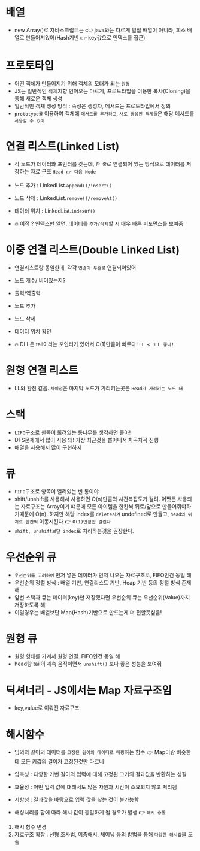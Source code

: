 # 배열

- new Array()로 자바스크립트는 c나 java와는 다르게 밀집 배열이 아니라, 희소 배열로 만들어져있어(Hash기반 👉 key값으로 인덱스를 접근)

# 프로토타입

- 어떤 객체가 만들어지기 위해 객체의 모태가 되는 `원형`
- JS는 일반적인 객체지향 언어오는 다르게, 프로토타입을 이용한 복사(Cloning)을 통해 새로운 객체 생성
- 일반적인 객체 생성 방식 : 속성은 생성자, 메서드는 프로토타입에서 정의
- `prototype를` 이용하여 객체에 `메서드를 추가하고`, `새로 생성된 객체들`은 해당 메서드를 `사용할 수 있어`

# 연결 리스트(Linked List)

- 각 노드가 데이터와 포인터를 갖는데, `한 줄`로 연결되어 있는 방식으로 데이터를 저장하는 자료 구조 `Head 👉 다음 Node`
- 노드 추가 : LinkedList.`append()/insert()`
- 노드 삭제 : LinkedList.`remove()/removeAt()`
- 데이터 위치 : LinkedList.`indexOf()`

- 🔥 이점 ? 인덱스만 알면, 데이터를 `추가/삭제`할 시 매우 빠른 퍼포먼스를 보여줌

# 이중 연결 리스트(Double Linked List)

- 연결리스트랑 동일한데, 각각 `연결이 두줄로` 연결되어있어
- 노드 개수/ 비어있는지?
- 출력/역출력
- 노드 추가
- 노드 삭제
- 데이터 위치 확인

- 🔥 DLL은 tail이라는 포인터가 있어서 O(1)만큼이 빠르다! `LL < DLL 좋다!`

# 원형 연결 리스트

- LL와 완전 같음. `차이점`은 마지막 노드가 가리키는곳은 `Head가 가리키는 노드 돼`

# 스택

- `LIFO`구조로 한쪽이 뚫려있는 통나무를 생각하면 좋아!
- DFS문제에서 많이 사용 돼! 가장 최근것을 뽑아내서 차곡차곡 진행
- 배열을 사용해서 많이 구현하지

# 큐

- `FIFO`구조로 양쪽이 열려있는 빈 통이야
- shift/unshift를 사용해서 사용하면 O(n)만큼의 시간복잡도가 걸려. 어쨋든 사용되는 자료구조는 Array이기 떄문에 모든 아이템을 한칸씩 뒤로/앞으로 만들어줘야하기때문에 O(n). 하지만 해당 index를 `delete시켜` undefined로 만들고, `head의 위치르 한칸씩` 이동시킨다 👉 `O(1)만큼만 걸린다`
- `shift, unshift보단 index`로 처리하는것을 권장한다.

# 우선순위 큐

- `우선순위를 고려하여` 먼저 넣은 데이터가 먼저 나오는 자료구조로, FIFO인건 동일 해
- 우선순위 정렬 방식 : 배열 기반, 연결리스트 기반, Heap 기반 등의 정렬 방식 존재 해
- 앞선 스택과 큐는 데이터(key)만 저장했다면 우선순위 큐는 우선순위(Value)까지 저장하도록 해!
- 이럴경우는 배열보단 Map(Hash)기반으로 만드는게 더 편할듯싶음!

# 원형 큐

- 원형 형태를 가져서 원형 연결. FIFO인건 동일 해
- head랑 tail이 계속 움직이면서 `unshift()` 보다 좋은 성능을 보여줘

# 딕셔너리 - JS에서는 Map 자료구조임

- key,value로 이뤄진 자료구조

# 해시함수

- 임의의 길이의 데이터를 `고정된 길이의 데이터로 매핑`하는 함수 👉 Map이랑 비슷한데 모든 키값의 길이가 고정된것만 다르네
- 압축성 : 다양한 가변 길이의 입력에 대해 고정된 크기의 결과값을 반환하는 성질
- 효율성 : 어떤 입력 값에 대해서도 많은 자원과 시간이 소요되지 않고 처리됨
- 저항성 : 결과값을 바탕으로 입력 값을 찾는 것이 불가능함

- 해싱처리를 함에 따라 해시 값이 동일하게 될 경우가 발생 👉 `해시 충돌`
 1. 해시 함수 변경
 2. 자료구조 확장 : 선형 조사법, 이중해시, 체이닝 등의 방법을 통해 `다양한 해시값`을 도출
